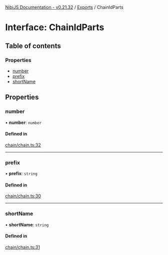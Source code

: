 [NibiJS Documentation - v0.21.32](../intro.md) / [Exports](../modules.md) / ChainIdParts

# Interface: ChainIdParts

## Table of contents

### Properties

- [number](ChainIdParts.md#number)
- [prefix](ChainIdParts.md#prefix)
- [shortName](ChainIdParts.md#shortname)

## Properties

### number

• **number**: `number`

#### Defined in

[chain/chain.ts:32](https://github.com/NibiruChain/ts-sdk/blob/d147d43/packages/nibijs/src/chain/chain.ts#L32)

---

### prefix

• **prefix**: `string`

#### Defined in

[chain/chain.ts:30](https://github.com/NibiruChain/ts-sdk/blob/d147d43/packages/nibijs/src/chain/chain.ts#L30)

---

### shortName

• **shortName**: `string`

#### Defined in

[chain/chain.ts:31](https://github.com/NibiruChain/ts-sdk/blob/d147d43/packages/nibijs/src/chain/chain.ts#L31)
